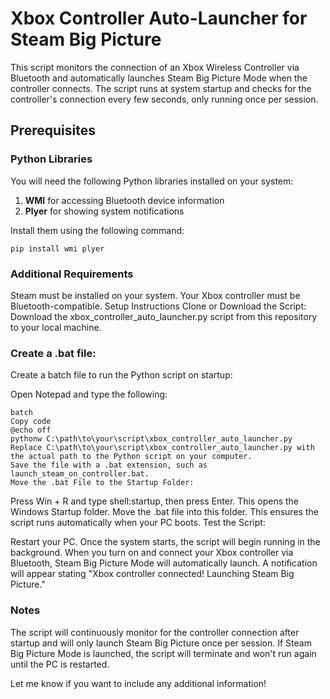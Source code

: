 # Xbox Controller Auto-Launcher for Steam Big Picture

This script monitors the connection of an Xbox Wireless Controller via Bluetooth and automatically launches Steam Big Picture Mode when the controller connects. The script runs at system startup and checks for the controller's connection every few seconds, only running once per session.

## Prerequisites

### Python Libraries
You will need the following Python libraries installed on your system:
1. **WMI** for accessing Bluetooth device information
2. **Plyer** for showing system notifications

Install them using the following command:
```
pip install wmi plyer
```
### Additional Requirements
Steam must be installed on your system.
Your Xbox controller must be Bluetooth-compatible.
Setup Instructions
Clone or Download the Script: Download the xbox_controller_auto_launcher.py script from this repository to your local machine.

### Create a .bat file:

Create a batch file to run the Python script on startup:

Open Notepad and type the following:

```
batch
Copy code
@echo off
pythonw C:\path\to\your\script\xbox_controller_auto_launcher.py
Replace C:\path\to\your\script\xbox_controller_auto_launcher.py with the actual path to the Python script on your computer.
Save the file with a .bat extension, such as launch_steam_on_controller.bat.
Move the .bat File to the Startup Folder:

```
Press Win + R and type shell:startup, then press Enter. This opens the Windows Startup folder.
Move the .bat file into this folder. This ensures the script runs automatically when your PC boots.
Test the Script:

Restart your PC.
Once the system starts, the script will begin running in the background. When you turn on and connect your Xbox controller via Bluetooth, Steam Big Picture Mode will automatically launch.
A notification will appear stating "Xbox controller connected! Launching Steam Big Picture."
### Notes
The script will continuously monitor for the controller connection after startup and will only launch Steam Big Picture once per session.
If Steam Big Picture Mode is launched, the script will terminate and won't run again until the PC is restarted.

Let me know if you want to include any additional information!
